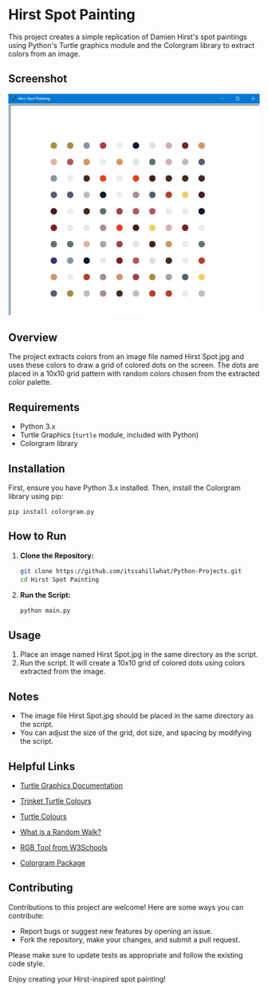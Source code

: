 # Hirst Spot Painting
This project creates a simple replication of Damien Hirst's spot paintings using Python's Turtle graphics module and the Colorgram library to extract colors from an image.

## Screenshot
<img src="Output.png" alt="Output Screenshot"/>

## Overview
The project extracts colors from an image file named Hirst Spot.jpg and uses these colors to draw a grid of colored dots on the screen. The dots are placed in a 10x10 grid pattern with random colors chosen from the extracted color palette.

## Requirements
* Python 3.x
* Turtle Graphics (`turtle` module, included with Python)
* Colorgram library

## Installation
First, ensure you have Python 3.x installed. Then, install the Colorgram library using pip:

```shell
pip install colorgram.py
```

## How to Run

1. **Clone the Repository:**

   ```sh
   git clone https://github.com/itssahillwhat/Python-Projects.git
   cd Hirst Spot Painting
   ```

2. **Run the Script:**

   ```sh
   python main.py
   ```

## Usage
1. Place an image named Hirst Spot.jpg in the same directory as the script.
2. Run the script. It will create a 10x10 grid of colored dots using colors extracted from the image.

## Notes
* The image file Hirst Spot.jpg should be placed in the same directory as the script.
* You can adjust the size of the grid, dot size, and spacing by modifying the script.

## Helpful Links

* [Turtle Graphics Documentation](https://docs.python.org/3/library/turtle.html)

* [Trinket Turtle Colours](https://trinket.io/docs/colors)

* [Turtle Colours](https://cs111.wellesley.edu/reference/colors)

* [What is a Random Walk?](https://en.wikipedia.org/wiki/Random_walk)

* [RGB Tool from W3Schools](https://www.w3schools.com/colors/colors_rgb.asp)

* [Colorgram Package](https://pypi.org/project/colorgram.py/)

## Contributing
Contributions to this project are welcome! Here are some ways you can contribute:

* Report bugs or suggest new features by opening an issue.
* Fork the repository, make your changes, and submit a pull request.

Please make sure to update tests as appropriate and follow the existing code style.

Enjoy creating your Hirst-inspired spot painting!
